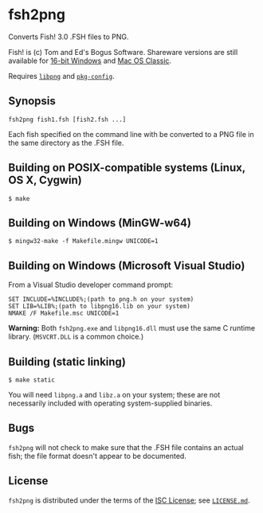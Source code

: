 fsh2png
=======

Converts Fish! 3.0 .FSH files to PNG.

Fish! is (c) Tom and Ed's Bogus Software. Shareware versions are still
available for [16-bit Windows](http://cd.textfiles.com/wingold/GAMES/F1120/)
and [Mac OS Classic](http://www.macintoshrepository.org/2752-fish-).

Requires [`libpng`](http://www.libpng.org/pub/png/libpng.html) and 
[`pkg-config`](https://pkgconfig.freedesktop.org/).

Synopsis
--------

	fsh2png fish1.fsh [fish2.fsh ...]

Each fish specified on the command line with be converted to a PNG file in the
same directory as the .FSH file.

Building on POSIX-compatible systems (Linux, OS X, Cygwin)
----------------------------------------------------------

	$ make

Building on Windows (MinGW-w64)
-------------------------------

	$ mingw32-make -f Makefile.mingw UNICODE=1

Building on Windows (Microsoft Visual Studio)
---------------------------------------------

From a Visual Studio developer command prompt:

	SET INCLUDE=%INCLUDE%;(path to png.h on your system)
	SET LIB=%LIB%;(path to libpng16.lib on your system)
	NMAKE /F Makefile.msc UNICODE=1

**Warning:** Both `fsh2png.exe` and `libpng16.dll` must use the same C runtime
library. (`MSVCRT.DLL` is a common choice.)

Building (static linking)
-------------------------

	$ make static

You will need `libpng.a` and `libz.a` on your system; these are not necessarily
included with operating system-supplied binaries.

Bugs
----

`fsh2png` will not check to make sure that the .FSH file contains an actual
fish; the file format doesn't appear to be documented.

License
-------

`fsh2png` is distributed under the terms of the
[ISC License](https://www.isc.org/downloads/software-support-policy/isc-license/);
see [`LICENSE.md`](LICENSE.md).
